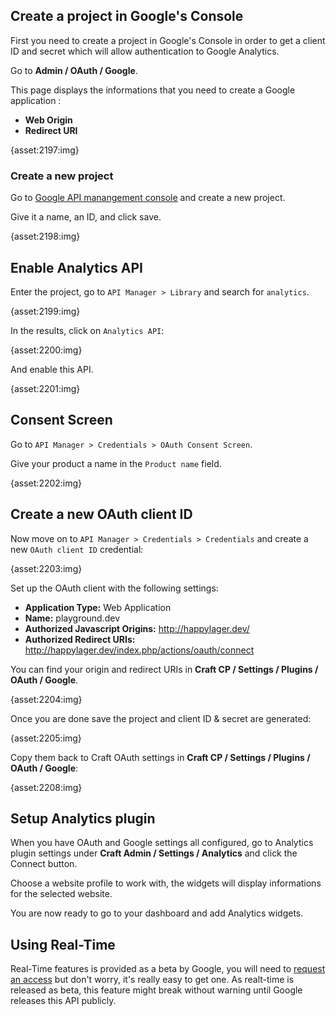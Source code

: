 ## Create a project in Google's Console

First you need to create a project in Google's Console in order to get a client ID and secret which will allow authentication to Google Analytics.

Go to **Admin / OAuth / Google**.

This page displays the informations that you need to create a Google application :

- **Web Origin**
- **Redirect URI**

{asset:2197:img}

### Create a new project

Go to [Google API manangement console](https://code.google.com/apis/console/) and create a new project.

Give it a name, an ID, and click save.

{asset:2198:img}

## Enable Analytics API

Enter the project, go to `API Manager > Library` and search for `analytics`.

{asset:2199:img}

In the results, click on `Analytics API`:

{asset:2200:img}

And enable this API.

{asset:2201:img}

## Consent Screen

Go to `API Manager > Credentials > OAuth Consent Screen`.

Give your product a name in the `Product name` field.

{asset:2202:img}

## Create a new OAuth client ID

Now move on to `API Manager > Credentials > Credentials` and create a new `OAuth client ID` credential:

{asset:2203:img}

Set up the OAuth client with the following settings:

- **Application Type:** Web Application
- **Name:** playground.dev
- **Authorized Javascript Origins:** http://happylager.dev/
- **Authorized Redirect URIs:** http://happylager.dev/index.php/actions/oauth/connect

You can find your origin and redirect URIs in **Craft CP / Settings / Plugins / OAuth / Google**.

{asset:2204:img}

Once you are done save the project and client ID & secret are generated:

{asset:2205:img}

Copy them back to Craft OAuth settings in **Craft CP / Settings / Plugins / OAuth / Google**:

{asset:2208:img}


## Setup Analytics plugin

When you have OAuth and Google settings all configured, go to Analytics plugin settings under **Craft Admin / Settings / Analytics** and click the Connect button.

Choose a website profile to work with, the widgets will display informations for the selected website.

You are now ready to go to your dashboard and add Analytics widgets.


## Using Real-Time

Real-Time features is provided as a beta by Google, you will need to [request an access](https://developers.google.com/analytics/devguides/reporting/realtime/v3/) but don't worry, it's really easy to get one. As realt-time is released as beta, this feature might break without warning until Google releases this API publicly.